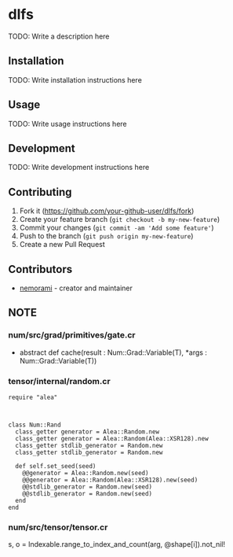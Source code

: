 # dlfs

TODO: Write a description here

## Installation

TODO: Write installation instructions here

## Usage

TODO: Write usage instructions here

## Development

TODO: Write development instructions here

## Contributing

1. Fork it (<https://github.com/your-github-user/dlfs/fork>)
2. Create your feature branch (`git checkout -b my-new-feature`)
3. Commit your changes (`git commit -am 'Add some feature'`)
4. Push to the branch (`git push origin my-new-feature`)
5. Create a new Pull Request

## Contributors

- [nemorami](https://github.com/your-github-user) - creator and maintainer

## NOTE
  ### num/src/grad/primitives/gate.cr 
   - abstract def cache(result : Num::Grad::Variable(T), *args : Num::Grad::Variable(T))
  ### tensor/internal/random.cr

  ```
  require "alea"


  
  class Num::Rand
    class_getter generator = Alea::Random.new
    class_getter generator = Alea::Random(Alea::XSR128).new
    class_getter stdlib_generator = Random.new
    class_getter stdlib_generator = Random.new
  
    def self.set_seed(seed)
      @@generator = Alea::Random.new(seed)
      @@generator = Alea::Random(Alea::XSR128).new(seed)
      @@stdlib_generator = Random.new(seed)
      @@stdlib_generator = Random.new(seed)
    end  
  end
  ```
  ### num/src/tensor/tensor.cr
   s, o = Indexable.range_to_index_and_count(arg, @shape[i]).not_nil!